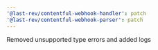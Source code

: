 ```yaml
---
'@last-rev/contentful-webhook-handler': patch
'@last-rev/contentful-webhook-parser': patch
---
```


Removed unsupported type errors and added logs
